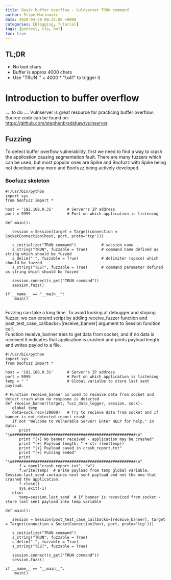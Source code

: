 ```yaml
---
title: Basic buffer overflow - Vulnserver TRUN command
author: Stipe Marinovic
date: 2020-04-30 00:34:00 +0800
categories: [Blogging, Tutorial]
tags: [pentest, ctp, bof]
toc: true
---
```


## TL;DR ##

* No bad chars
* Buffer is approx 4000 chars
* Use "TRUN ." + 4000 * "\x41" to trigger it

# Introduction to buffer overflow #

.... to do ....
Vulnserver is great resource for practicing buffer overflow.  
Source code can be found on: https://github.com/stephenbradshaw/vulnserver.  

## Fuzzing ##

To detect buffer overflow vulnerability, first we need to find a way to crash the application causing segmentation fault. There are many fuzzers which can be used, but most popular ones are Spike and Boofuzz with Spike being not developed any more and Boofuzz being actively developed.

### Boofuzz skeleton ###

```
#!/usr/bin/python
import sys
from boofuzz import *

host = '192.168.0.31'      # Server's IP address
port = 9999                # Port on which application is listening

def main():

   session = Session(target = Target(connection = SocketConnection(host, port, proto='tcp')))

   s_initialize("TRUN command")           # session name
   s_string("TRUN", fuzzable = True)      # command name defined as string which should be fuzzed
   s_delim(" ", fuzzable = True)          # delimiter (space) which should be fuzzed
   s_string("TEST", fuzzable = True)      # command parameter defined as string which should be fuzzed

   session.connect(s_get("TRUN command"))
   session.fuzz()

if __name__ == "__main__":
    main()
 
```

Fuzzing can take a long time. To avoid looking at debugger and stoping fuzzer, we can extend script by adding receive_fuzzer function and post_test_case_callbacks=[receive_banner] argument to Session function call.  
Function receive_banner tries to get data from socket, and if no data is received it indicates that application is crashed and prints payload length and writes paylod to a file.

```
#!/usr/bin/python
import sys
from boofuzz import *

host = '192.168.0.31'      # Server's IP address
port = 9999                # Port on which application is listening
temp = " "                 # Global varialbe to store last sent payload.

# Function receive_banner is used to receive data from socket and detect crash when no resposne is detected
def receive_banner(target, fuzz_data_logger, session, sock):
   global temp 
   data=sock.recv(20000)   # Try to recieve data from socket and if banner is not detected report crash
   if not "Welcome to Vulnerable Server! Enter HELP for help." in data:
      print "\n######################################################\n"
      print "[+] No banner received - application may be crashed"
      print "[+] Payload length: " + str (len(temp))
      print "[+] Payload saved in crash_report.txt"
      print "[+] Fuzzing ended"
      print "\n######################################################\n"
      f = open("crash_report.txt", "w")
      f.write(temp)  # Write payload from temp global variable. Session.last_send containes next sent payload and not the one that crashed the application.
      f.close()
      sys.exit(-1)
   else:
      temp=session.last_send  # If banner is receviced from socket - store last sent payload into temp variable  

def main():

   session = Session(post_test_case_callbacks=[receive_banner], target = Target(connection = SocketConnection(host, port, proto='tcp')))

   s_initialize("TRUN command")
   s_string("TRUN", fuzzable = True)
   s_delim(" ", fuzzable = True)
   s_string("TEST", fuzzable = True)

   session.connect(s_get("TRUN command"))
   session.fuzz()

if __name__ == "__main__":
    main()
 
```
